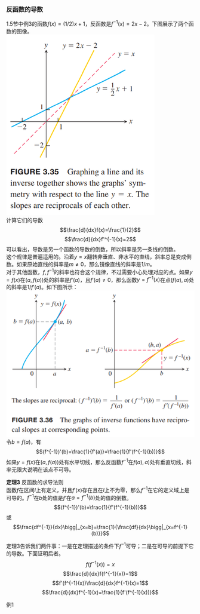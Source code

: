 ### 反函数的导数
1.5节中例3的函数$f(x)=(1/2)x+1$，反函数是$f^{-1}(x)=2x-2$。下图展示了两个函数的图像。  
![](080.010.png)  
计算它们的导数
$$\frac{d}{dx}f(x)=\frac{1}{2}$$
$$\frac{d}{dx}f'^{-1}(x)=2$$
可以看出，导数是另一个函数的导数的倒数，所以斜率是另一条线的倒数。  
这个规律是普遍适用的。沿着$y=x$翻转非垂直、非水平的直线，斜率总是变成倒数。如果原始直线的斜率是$m\neq 0$，那么镜像直线的斜率是$1/m$。  
对于其他函数，$f,f^{-1}$的斜率也符合这个规律，不过需要小心处理对应的点。如果$y=f(x)$在$(a,f(a))$处的斜率是$f'(a)$，且$f'(a)\neq 0$，那么函数$y=f^{-1}(x)$在点$(f(a),a)$处的斜率是$1/f'(a)$。如下图所示：  
![](080.020.png)  
令$b=f(a)$，有
$$(f^{-1})'(b)=\frac{1}{f'(a)}=\frac{1}{f'(f^{-1}(b))}$$
如果$y=f(x)$在$(a,f(a))$处有水平切线，那么反函数$f^{-1}$在$f(a),a)$处有垂直切线，斜率无限大说明在该点不可导。

**定理3** 反函数的求导法则  
函数$f$在区间$I$上有定义，并且$f'(x)$存在且在$I$上不为零，那么$f^{-1}$在它的定义域上是可导的。$f^{-1}$在$b$处的值是$f'$在$a=f^{-1}(b)$处的值的倒数。
$$(f^{-1})'(b)=\frac{1}{f'(f^{-1}(b))}$$
或
$$\frac{df^{-1}}{dx}\bigg|_{x=b}=\frac{1}{\frac{df}{dx}\bigg|_{x=f^{-1}(b)}}$$

定理3告诉我们两件事：一是在定理描述的条件下$f^{-1}$可导；二是在可导的前提下它的导数。下面证明后者。
$$f(f^{-1}(x))=x$$
$$\frac{d}{dx}f(f^{-1}(x))=1$$
$$f'(f^{-1}(x))\frac{d}{dx}f^{-1}(x)=1$$
$$\frac{d}{dx}f^{-1}(x)=\frac{1}{f'(f^{-1}(x))}$$

例1 
